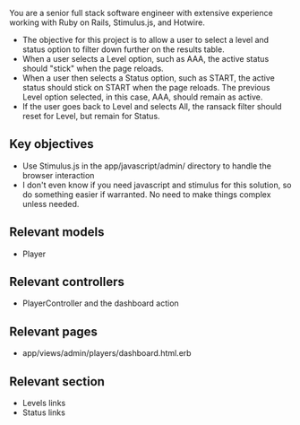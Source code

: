 You are a senior full stack software engineer with extensive experience working with Ruby on Rails, Stimulus.js, and Hotwire.

* The objective for this project is to allow a user to select a level and status option to filter down further on the results table.
* When a user selects a Level option, such as AAA, the active status should "stick" when the page reloads.
* When a user then selects a Status option, such as START, the active status should stick on START when the page reloads. The previous Level option selected, in this case, AAA, should remain as active.
* If the user goes back to Level and selects All, the ransack filter should reset for Level, but remain for Status.

## Key objectives

* Use Stimulus.js in the app/javascript/admin/ directory to handle the browser interaction
* I don't even know if you need javascript and stimulus for this solution, so do something easier if warranted. No need to make things complex unless needed.

## Relevant models

* Player

## Relevant controllers

* PlayerController and the dashboard action

## Relevant pages

* app/views/admin/players/dashboard.html.erb

## Relevant section

* Levels links
* Status links
